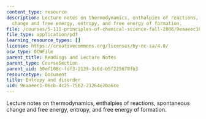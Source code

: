 ```yaml
---
content_type: resource
description: Lecture notes on thermodynamics, enthalpies of reactions, spontaneous
  change and free energy, entropy, and free energy of formation.
file: /courses/5-111-principles-of-chemical-science-fall-2008/9eaaeec106cb4c25756221264e2ba6ce_lecnotes17.pdf
file_type: application/pdf
learning_resource_types: []
license: https://creativecommons.org/licenses/by-nc-sa/4.0/
ocw_type: OCWFile
parent_title: Readings and Lecture Notes
parent_type: CourseSection
parent_uid: 50ef108c-fdf3-2139-3c6d-b5f225678fb3
resourcetype: Document
title: Entropy and disorder
uid: 9eaaeec1-06cb-4c25-7562-21264e2ba6ce
---
```

Lecture notes on thermodynamics, enthalpies of reactions, spontaneous change and free energy, entropy, and free energy of formation.